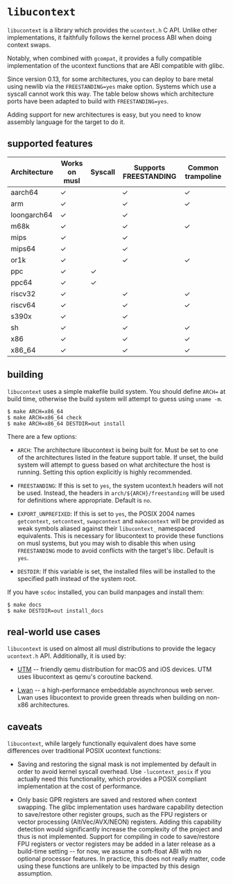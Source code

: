 # `libucontext`

`libucontext` is a library which provides the `ucontext.h` C API.  Unlike other implementations,
it faithfully follows the kernel process ABI when doing context swaps.

Notably, when combined with `gcompat`, it provides a fully compatible implementation of the ucontext
functions that are ABI compatible with glibc.

Since version 0.13, for some architectures, you can deploy to bare metal using newlib via the
`FREESTANDING=yes` make option.  Systems which use a syscall cannot work this way.  The table
below shows which architecture ports have been adapted to build with `FREESTANDING=yes`.

Adding support for new architectures is easy, but you need to know assembly language for the
target to do it.


## supported features

| Architecture | Works on musl | Syscall | Supports FREESTANDING | Common trampoline |
|--------------|---------------|---------|-----------------------|-------------------|
|    aarch64   | ✓             |         | ✓                     | ✓                 |
|      arm     | ✓             |         | ✓                     | ✓                 |
| loongarch64  | ✓             |         | ✓                     |                   |
|     m68k     | ✓             |         | ✓                     | ✓                 |
|     mips     | ✓             |         | ✓                     |                   |
|    mips64    | ✓             |         | ✓                     |                   |
|     or1k     | ✓             |         | ✓                     | ✓                 |
|      ppc     | ✓             | ✓       |                       |                   |
|     ppc64    | ✓             | ✓       |                       |                   |
|    riscv32   | ✓             |         | ✓                     | ✓                 |
|    riscv64   | ✓             |         | ✓                     | ✓                 |
|     s390x    | ✓             |         | ✓                     |                   |
|      sh      | ✓             |         | ✓                     | ✓                 |
|      x86     | ✓             |         | ✓                     | ✓                 |
|    x86_64    | ✓             |         | ✓                     | ✓                 |


## building

`libucontext` uses a simple makefile build system.  You should define `ARCH=` at build time, otherwise
the build system will attempt to guess using `uname -m`.

```
$ make ARCH=x86_64
$ make ARCH=x86_64 check
$ make ARCH=x86_64 DESTDIR=out install
```

There are a few options:

* `ARCH`: The architecture libucontext is being built for.  Must be set to one of the architectures
  listed in the feature support table.  If unset, the build system will attempt to guess based on what
  architecture the host is running.  Setting this option explicitly is highly recommended.

* `FREESTANDING`: If this is set to `yes`, the system ucontext.h headers will not be used.  Instead,
  the headers in `arch/${ARCH}/freestanding` will be used for definitions where appropriate.
  Default is `no`.

* `EXPORT_UNPREFIXED`: If this is set to `yes`, the POSIX 2004 names `getcontext`, `setcontext`,
  `swapcontext` and `makecontext` will be provided as weak symbols aliased against their `libucontext_`
  namespaced equivalents.  This is necessary for libucontext to provide these functions on musl
  systems, but you may wish to disable this when using `FREESTANDING` mode to avoid conflicts with
  the target's libc.  Default is `yes`.

* `DESTDIR`: If this variable is set, the installed files will be installed to the specified path instead
  of the system root.

If you have `scdoc` installed, you can build manpages and install them:

```
$ make docs
$ make DESTDIR=out install_docs
```


## real-world use cases

`libucontext` is used on almost all musl distributions to provide the legacy `ucontext.h` API.
Additionally, it is used by:

* [UTM](https://getutm.app) -- friendly qemu distribution for macOS and iOS devices.  UTM uses libucontext
  as qemu's coroutine backend.

* [Lwan](https://lwan.ws) -- a high-performance embeddable asynchronous web server.  Lwan uses libucontext
  to provide green threads when building on non-x86 architectures.


## caveats

`libucontext`, while largely functionally equivalent does have some differences over traditional POSIX
ucontext functions:

* Saving and restoring the signal mask is not implemented by default in order to avoid kernel syscall
  overhead.  Use `-lucontext_posix` if you actually need this functionality, which provides a POSIX
  compliant implementation at the cost of performance.

* Only basic GPR registers are saved and restored when context swapping.  The glibc implementation uses
  hardware capability detection to save/restore other register groups, such as the FPU registers or
  vector processing (AltiVec/AVX/NEON) registers.  Adding this capability detection would significantly
  increase the complexity of the project and thus is not implemented.  Support for compiling in code to
  save/restore FPU registers or vector registers may be added in a later release as a build-time
  setting -- for now, we assume a soft-float ABI with no optional processor features.  In practice, this
  does not really matter, code using these functions are unlikely to be impacted by this design
  assumption.
